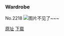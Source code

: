 ### Wardrobe
No.2218
![图片不见了~~~](https://imgs.xkcd.com/comics/wardrobe.png)

[原址](https://xkcd.com//2218) [下载](https://imgs.xkcd.com/comics/wardrobe.png)

